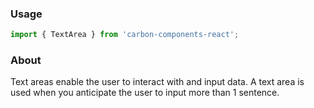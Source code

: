 ### Usage

```js
import { TextArea } from 'carbon-components-react';
```

### About

Text areas enable the user to interact with and input data. A text area is used when you anticipate the user to input more than 1 sentence.
